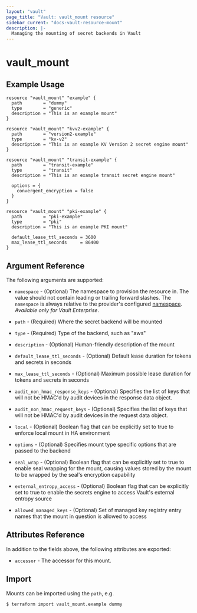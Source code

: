 ```yaml
---
layout: "vault"
page_title: "Vault: vault_mount resource"
sidebar_current: "docs-vault-resource-mount"
description: |-
  Managing the mounting of secret backends in Vault
---
```


# vault\_mount


## Example Usage

```hcl
resource "vault_mount" "example" {
  path        = "dummy"
  type        = "generic"
  description = "This is an example mount"
}
```

```hcl
resource "vault_mount" "kvv2-example" {
  path        = "version2-example"
  type        = "kv-v2"
  description = "This is an example KV Version 2 secret engine mount"
}
```

```hcl
resource "vault_mount" "transit-example" {
  path        = "transit-example"
  type        = "transit"
  description = "This is an example transit secret engine mount"

  options = {
    convergent_encryption = false
  }
}
```

```hcl
resource "vault_mount" "pki-example" {
  path        = "pki-example"
  type        = "pki"
  description = "This is an example PKI mount"

  default_lease_ttl_seconds = 3600
  max_lease_ttl_seconds     = 86400
}
```

## Argument Reference

The following arguments are supported:

* `namespace` - (Optional) The namespace to provision the resource in.
  The value should not contain leading or trailing forward slashes.
  The `namespace` is always relative to the provider's configured [namespace](../index.html#namespace).
   *Available only for Vault Enterprise*.

* `path` - (Required) Where the secret backend will be mounted

* `type` - (Required) Type of the backend, such as "aws"

* `description` - (Optional) Human-friendly description of the mount

* `default_lease_ttl_seconds` - (Optional) Default lease duration for tokens and secrets in seconds

* `max_lease_ttl_seconds` - (Optional) Maximum possible lease duration for tokens and secrets in seconds

* `audit_non_hmac_response_keys` - (Optional) Specifies the list of keys that will not be HMAC'd by audit devices in the response data object.

* `audit_non_hmac_request_keys` - (Optional) Specifies the list of keys that will not be HMAC'd by audit devices in the request data object.

* `local` - (Optional) Boolean flag that can be explicitly set to true to enforce local mount in HA environment

* `options` - (Optional) Specifies mount type specific options that are passed to the backend

* `seal_wrap` - (Optional) Boolean flag that can be explicitly set to true to enable seal wrapping for the mount, causing values stored by the mount to be wrapped by the seal's encryption capability

* `external_entropy_access` - (Optional) Boolean flag that can be explicitly set to true to enable the secrets engine to access Vault's external entropy source

* `allowed_managed_keys` - (Optional) Set of managed key registry entry names that the mount in question is allowed to access

## Attributes Reference

In addition to the fields above, the following attributes are exported:

* `accessor` - The accessor for this mount.

## Import

Mounts can be imported using the `path`, e.g.

```
$ terraform import vault_mount.example dummy
```

